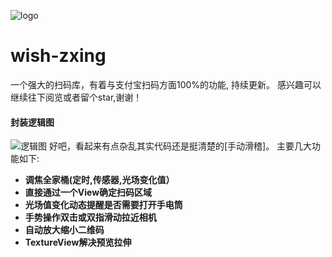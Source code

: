 ﻿![logo](https://github.com/ailiwean/wish-zxing/blob/master/img/156148478686838.png?raw=true)
#  wish-zxing
 一个强大的扫码库，有着与支付宝扫码方面100%的功能, 持续更新。  感兴趣可以继续往下阅览或者留个star,谢谢！
#### 封装逻辑图
![逻辑图](https://github.com/ailiwean/wish-zxing/blob/master/img/luoji.png?raw=true)
好吧，看起来有点杂乱其实代码还是挺清楚的[手动滑稽]。 主要几大功能如下:

 -  **调焦全家桶(定时,传感器,光场变化值）**
 - **直接通过一个View确定扫码区域**
 - **光场值变化动态提醒是否需要打开手电筒**
 -  **手势操作双击或双指滑动拉近相机**
 -  **自动放大缩小二维码**
 -  **TextureView解决预览拉伸**
 
